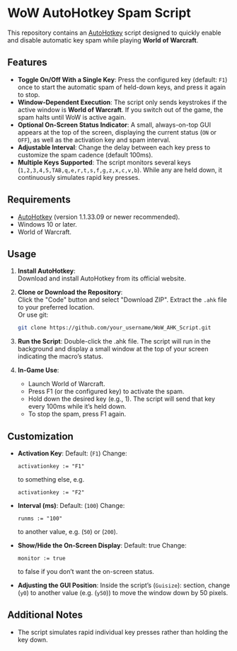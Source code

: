 # WoW AutoHotkey Spam Script

This repository contains an [AutoHotkey](https://www.autohotkey.com/) script designed to quickly enable and disable automatic key spam while playing **World of Warcraft**.

## Features

- **Toggle On/Off With a Single Key**: Press the configured key (default: `F1`) once to start the automatic spam of held-down keys, and press it again to stop.
- **Window-Dependent Execution**: The script only sends keystrokes if the active window is **World of Warcraft**. If you switch out of the game, the spam halts until WoW is active again.
- **Optional On-Screen Status Indicator**: A small, always-on-top GUI appears at the top of the screen, displaying the current status (`ON` or `OFF`), as well as the activation key and spam interval.
- **Adjustable Interval**: Change the delay between each key press to customize the spam cadence (default 100ms).
- **Multiple Keys Supported**: The script monitors several keys (`1,2,3,4,5,TAB,q,e,r,t,s,f,g,z,x,c,v,b`). While any are held down, it continuously simulates rapid key presses.

## Requirements

- [AutoHotkey](https://www.autohotkey.com/) (version 1.1.33.09 or newer recommended).
- Windows 10 or later.
- World of Warcraft.

## Usage

1. **Install AutoHotkey**:  
   Download and install AutoHotkey from its official website.

2. **Clone or Download the Repository**:  
   Click the "Code" button and select "Download ZIP". Extract the `.ahk` file to your preferred location.  
   Or use git:  
   ```bash
   git clone https://github.com/your_username/WoW_AHK_Script.git
   ```
3. **Run the Script**:
   Double-click the .ahk file.
   The script will run in the background and display a small window at the top of your screen indicating the macro’s status.

4. **In-Game Use**:

   - Launch World of Warcraft.
   - Press F1 (or the configured key) to activate the spam.
   - Hold down the desired key (e.g., 1). The script will send that key every 100ms while it’s held down.
   - To stop the spam, press F1 again.

## Customization

- **Activation Key**:
   Default: (`F1`)
   Change:
   ```ahk
   activationkey := "F1"
   ```

   to something else, e.g.
   ```ahk
   activationkey := "F2"
   ```

- **Interval (ms)**:
   Default: (`100`)
   Change:
   ```ahk
   runms := "100"
   ```

   to another value, e.g. (`50`) or (`200`).

- **Show/Hide the On-Screen Display**:
   Default: true
   Change:
   ```ahk
   monitor := true
   ```
   to false if you don’t want the on-screen status.

- **Adjusting the GUI Position**:
Inside the script’s (`Guisize`): section, change (`y0`) to another value (e.g. (`y50`)) to move the window down by 50 pixels.

## Additional Notes

- The script simulates rapid individual key presses rather than holding the key down.
